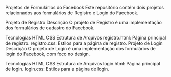 Projetos de Formulários do Facebook
Este repositório contém dois projetos relacionados aos formulários de Registro e Login do Facebook.

Projeto de Registro
Descrição
O projeto de Registro é uma implementação dos formulários de cadastro do Facebook.

Tecnologias
HTML
CSS
Estrutura de Arquivos
registro.html: Página principal de registro.
registro.css: Estilos para a página de registro.
Projeto de Login
Descrição
O projeto de Login é uma implementação dos formulários de login do Facebook, com foco no design.

Tecnologias
HTML
CSS
Estrutura de Arquivos
login.html: Página principal de login.
login.css: Estilos para a página de login.
